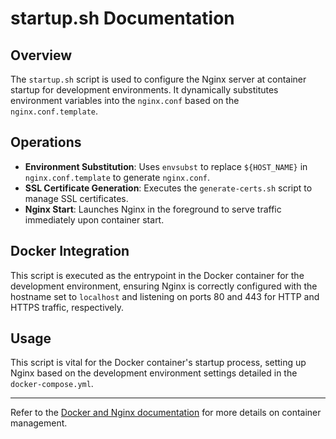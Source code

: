 # startup.sh Documentation

## Overview

The `startup.sh` script is used to configure the Nginx server at container startup for development environments. It dynamically substitutes environment variables into the `nginx.conf` based on the `nginx.conf.template`.

## Operations

- **Environment Substitution**: Uses `envsubst` to replace `${HOST_NAME}` in `nginx.conf.template` to generate `nginx.conf`.
- **SSL Certificate Generation**: Executes the `generate-certs.sh` script to manage SSL certificates.
- **Nginx Start**: Launches Nginx in the foreground to serve traffic immediately upon container start.

## Docker Integration

This script is executed as the entrypoint in the Docker container for the development environment, ensuring Nginx is correctly configured with the hostname set to `localhost` and listening on ports 80 and 443 for HTTP and HTTPS traffic, respectively.

## Usage

This script is vital for the Docker container's startup process, setting up Nginx based on the development environment settings detailed in the `docker-compose.yml`.

---

Refer to the [Docker and Nginx documentation](https://www.docker.com/) for more details on container management.
